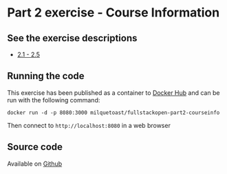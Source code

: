 # Part 2 exercise - Course Information

## See the exercise descriptions

  - [2.1 - 2.5](https://fullstackopen.com/en/part2/rendering_a_collection_modules#exercises-2-1-2-5)

## Running the code

This exercise has been published as a container to [Docker Hub](https://hub.docker.com/r/milquetoast/fullstackopen-part2-courseinfo)
and can be run with the following command:

```
docker run -d -p 8080:3000 milquetoast/fullstackopen-part2-courseinfo
```

Then connect to `http://localhost:8080` in a web browser

## Source code 

Available on [Github](https://github.com/dallasyoung/fullstackopen)